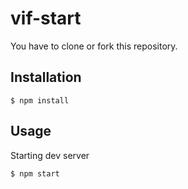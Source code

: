 # vif-start

You have to clone or fork this repository.

## Installation

```
$ npm install
```

## Usage

Starting dev server
```
$ npm start
```
